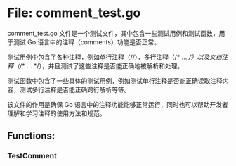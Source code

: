 # File: comment_test.go

comment_test.go 文件是一个测试文件，其中包含一些测试用例和测试函数，用于测试 Go 语言中的注释（comments）功能是否正常。

测试用例中包含了各种注释，例如单行注释（//），多行注释（/* ... */）以及文档注释（/** ... */），并且测试了这些注释是否能正确地被解析和处理。

测试函数中包含了一些具体的测试用例，例如测试单行注释是否能正确读取注释内容，测试多行注释是否能正确跨行解析等等。

该文件的作用是确保 Go 语言中的注释功能能够正常运行，同时也可以帮助开发者理解和学习注释的使用方法和规范。

## Functions:

### TestComment





